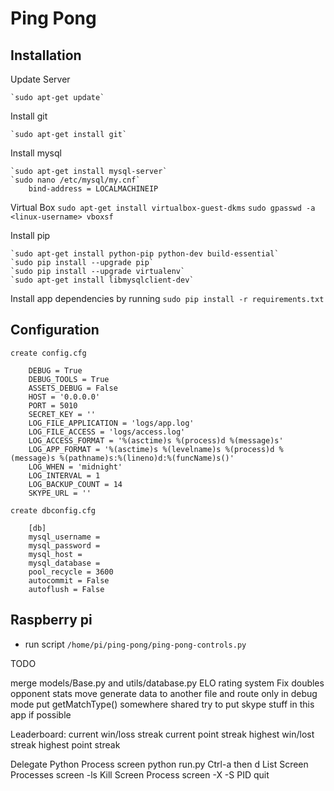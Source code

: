 # Ping Pong

## Installation

Update Server

	`sudo apt-get update`

Install git

	`sudo apt-get install git`

Install mysql

	`sudo apt-get install mysql-server`
	`sudo nano /etc/mysql/my.cnf`
		bind-address = LOCALMACHINEIP


Virtual Box
	`sudo apt-get install virtualbox-guest-dkms`
	`sudo gpasswd -a <linux-username> vboxsf`

Install pip

	`sudo apt-get install python-pip python-dev build-essential`
	`sudo pip install --upgrade pip`
	`sudo pip install --upgrade virtualenv`
	`sudo apt-get install libmysqlclient-dev`

Install app dependencies by running `sudo pip install -r requirements.txt`

## Configuration

	create config.cfg

		DEBUG = True
		DEBUG_TOOLS = True
		ASSETS_DEBUG = False
		HOST = '0.0.0.0'
		PORT = 5010
		SECRET_KEY = ''
		LOG_FILE_APPLICATION = 'logs/app.log'
		LOG_FILE_ACCESS = 'logs/access.log'
		LOG_ACCESS_FORMAT = '%(asctime)s %(process)d %(message)s'
		LOG_APP_FORMAT = '%(asctime)s %(levelname)s %(process)d %(message)s %(pathname)s:%(lineno)d:%(funcName)s()'
		LOG_WHEN = 'midnight'
		LOG_INTERVAL = 1
		LOG_BACKUP_COUNT = 14
		SKYPE_URL = ''

	create dbconfig.cfg

		[db]
		mysql_username =
		mysql_password =
		mysql_host =
		mysql_database =
		pool_recycle = 3600
		autocommit = False
		autoflush = False


## Raspberry pi

* run script `/home/pi/ping-pong/ping-pong-controls.py`

TODO

merge models/Base.py and utils/database.py
ELO rating system
Fix doubles opponent stats
move generate data to another file and route only in debug mode
put getMatchType() somewhere shared
try to put skype stuff in this app if possible

Leaderboard:
	current win/loss streak
	current point streak
	highest win/lost streak
	highest point streak

Delegate Python Process
	screen python run.py
	Ctrl-a then d
List Screen Processes
	screen -ls
Kill Screen Process
	screen -X -S PID quit
